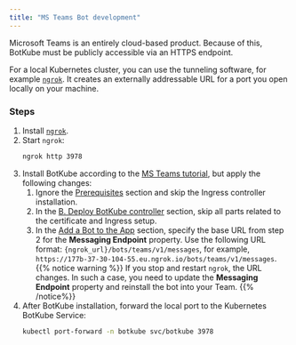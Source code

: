 ```yaml
---
title: "MS Teams Bot development"
---
```


Microsoft Teams is an entirely cloud-based product. Because of this, BotKube must be publicly accessible via an HTTPS endpoint.

For a local Kubernetes cluster, you can use the tunneling software, for example [`ngrok`](https://ngrok.com/). It creates an externally addressable URL for a port you open locally on your machine.

### Steps

1. Install [`ngrok`](https://ngrok.com/download).
2. Start `ngrok`:
    ```bash
    ngrok http 3978
    ```
3. Install BotKube according to the [MS Teams tutorial](/installation/teams/), but apply the following changes:
    1. Ignore the [Prerequisites](/installation/teams/#prerequisites) section and skip the Ingress controller installation.
    2. In the [B. Deploy BotKube controller](/installation/teams/#b-deploy-botkube-controller) section, skip all parts related to the certificate and Ingress setup.
    3. In the [Add a Bot to the App](/installation/teams/#add-a-bot-to-the-app) section, specify the base URL from step 2 for the **Messaging Endpoint** property. Use the following URL format: `{ngrok_url}/bots/teams/v1/messages`, for example, `https://177b-37-30-104-55.eu.ngrok.io/bots/teams/v1/messages`.
{{% notice warning %}}
If you stop and restart `ngrok`, the URL changes. In such a case, you need to update the **Messaging Endpoint** property and reinstall the bot into your Team.
{{% /notice%}}
4. After BotKube installation, forward the local port to the Kubernetes BotKube Service:
    ```bash
    kubectl port-forward -n botkube svc/botkube 3978
    ```
